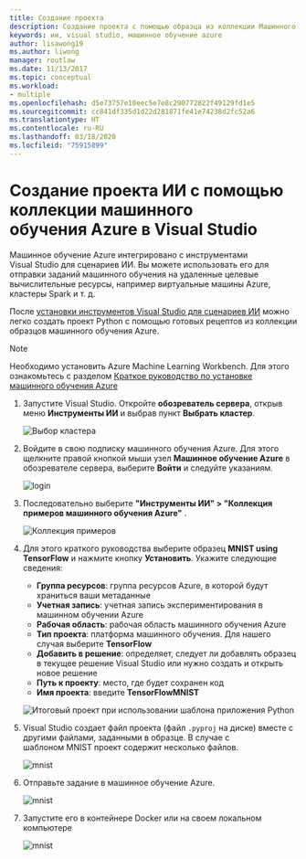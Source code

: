 ```yaml
---
title: Создание проекта
description: Создание проекта с помощью образца из коллекции Машинного обучения Azure
keywords: ии, visual studio, машинное обучение azure
author: lisawong19
ms.author: liwong
manager: routlaw
ms.date: 11/13/2017
ms.topic: conceptual
ms.workload:
- multiple
ms.openlocfilehash: d5e73757e10eec5e7e8c290772822f49129fd1e5
ms.sourcegitcommit: cc841df335d1d22d281871fe41e74238d2fc52a6
ms.translationtype: HT
ms.contentlocale: ru-RU
ms.lasthandoff: 03/18/2020
ms.locfileid: "75915899"
---
```

# <a name="create-an-ai-project-from-the-azure-machine-learning-gallery-in-visual-studio"></a>Создание проекта ИИ с помощью коллекции машинного обучения Azure в Visual Studio

Машинное обучение Azure интегрировано с инструментами Visual Studio для сценариев ИИ. Вы можете использовать его для отправки заданий машинного обучения на удаленные целевые вычислительные ресурсы, например виртуальные машины Azure, кластеры Spark и т. д. 

После [установки инструментов Visual Studio для сценариев ИИ](installation.md) можно легко создать проект Python с помощью готовых рецептов из коллекции образцов машинного обучения Azure.

> [!NOTE]
> Необходимо установить Azure Machine Learning Workbench. Для этого ознакомьтесь с разделом [Краткое руководство по установке машинного обучения Azure](/azure/machine-learning/preview/quickstart-installation)

1. Запустите Visual Studio. Откройте **обозреватель сервера**, открыв меню **Инструменты ИИ** и выбрав пункт **Выбрать кластер**.

    ![Выбор кластера](media/create-project-gallery/select-cluster.png)

2. Войдите в свою подписку машинного обучения Azure. Для этого щелкните правой кнопкой мыши узел **Машинное обучение Azure** в обозревателе сервера, выберите **Войти** и следуйте указаниям.

    ![login](media/create-project-gallery/azureml-login.png)

3. Последовательно выберите **"Инструменты ИИ" > "Коллекция примеров машинного обучения Azure"** .

    ![Коллекция примеров](media/create-project-gallery/gallery.png)

4. Для этого краткого руководства выберите образец **MNIST using TensorFlow** и нажмите кнопку **Установить**. Укажите следующие сведения:

   - **Группа ресурсов**: группа ресурсов Azure, в которой будут храниться ваши метаданные
   - **Учетная запись**: учетная запись экспериментирования в машинном обучении Azure
   - **Рабочая область**: рабочая область машинного обучения Azure
   - **Тип проекта**: платформа машинного обучения. Для нашего случая выберите **TensorFlow**
   - **Добавить в решение**: определяет, следует ли добавлять образец в текущее решение Visual Studio или нужно создать и открыть новое решение
   - **Путь к проекту**: место, где будет сохранен код
   - **Имя проекта**: введите **TensorFlowMNIST**

   ![Итоговый проект при использовании шаблона приложения Python](media/create-project-gallery/new-AzureSampleProject.png)

5. Visual Studio создает файл проекта (файл `.pyproj` на диске) вместе с другими файлами, заданными в образце. В случае с шаблоном MNIST проект содержит несколько файлов.

    ![mnist](media/create-project-gallery/azml-mnist.png)

6. Отправьте задание в машинное обучение Azure.

    ![mnist](media/create-project-gallery/submit-azml.png)

7. Запустите его в контейнере Docker или на своем локальном компьютере

    ![mnist](media/create-project-gallery/azml-local.png)
